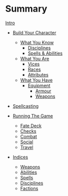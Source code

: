 # Summary
[Intro](./intro.mdown)

- [Build Your Character](character-builder.mdown)
	- [What You Know](build/what-you-know.mdown)
		- [Disciplines](build/disciplines.mdown)
		- [Spells & Abilities]()
	- [What You Are]()
		- [Vices](build/vices.mdown)
		- [Races]()
		- [Attributes](./attributes.mdown)
	- [What You Have]()
		- [Equipment](equipment.mdown)
			- [Armour](armour.mdown)
			- [Weapons](weapons.mdown)

- [Spellcasting]()

- [Running The Game]()
	- [Fate Deck](fate-deck.mdown)
	- [Checks](checks.mdown)
	- [Combat](./combat.mdown)
	- [Social](social.mdown)
	- [Travel]()

- [Indices]()
	- [Weapons]()
	- [Abilities](abilities.mdown)
	- [Spells]()
	- [Disciplines]()
	- [Factions]()

